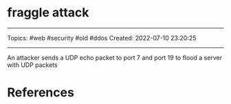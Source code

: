 # fraggle attack
---
Topics: #web #security #old #ddos
Created: 2022-07-10 23:20:25

---

An attacker sends a UDP echo packet to port 7 and port 19 to flood a server with UDP packets

# References
